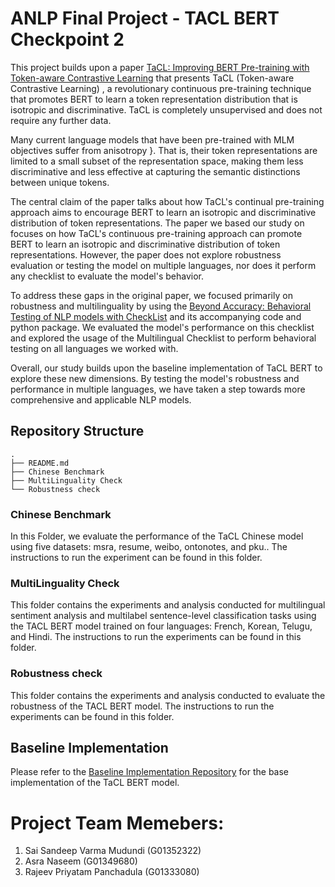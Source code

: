 # ANLP Final Project - TACL BERT Checkpoint 2

This project builds upon a paper [TaCL: Improving BERT Pre-training with Token-aware Contrastive Learning](https://arxiv.org/abs/2111.04198) that presents TaCL (Token-aware Contrastive Learning) , a revolutionary continuous pre-training technique that promotes BERT  to learn a token representation distribution that is isotropic and discriminative. TaCL is completely unsupervised and does not require any further data.

Many current language models that have been pre-trained with MLM objectives suffer from anisotropy }. That is, their token representations are limited to a small subset of the representation space, making them less discriminative and less effective at capturing the semantic distinctions between unique tokens.

The central claim of the paper talks about how TaCL's continual pre-training approach aims to encourage BERT to learn an isotropic and discriminative distribution of token representations. The paper we based our study on focuses on how TaCL's continuous pre-training approach can promote BERT to learn an isotropic and discriminative distribution of token representations. However, the paper does not explore robustness evaluation or testing the model on multiple languages, nor does it perform any checklist to evaluate the model's behavior.

To address these gaps in the original paper, we focused primarily on robustness and multilinguality by using the [Beyond Accuracy: Behavioral Testing of NLP models with CheckList](http://homes.cs.washington.edu/~marcotcr/acl20_checklist.pdf)   and its accompanying code and python package. We evaluated the model's performance on this checklist and explored the usage of the Multilingual Checklist to perform behavioral testing on all languages we worked with.

Overall, our study builds upon the baseline implementation of TaCL BERT to explore these new dimensions. By testing the model's robustness and performance in multiple languages, we have taken a step towards more comprehensive and applicable NLP models.

## Repository Structure

```
.
├── README.md
├── Chinese Benchmark
├── MultiLinguality Check
└── Robustness check
```

### Chinese Benchmark
In this Folder, we evaluate the performance of the TaCL Chinese model using five datasets: msra, resume, weibo, ontonotes, and pku.. The instructions to run the experiment can be found in this folder.

### MultiLinguality Check
This folder contains the experiments and analysis conducted for multilingual sentiment analysis and multilabel sentence-level classification tasks using the TACL BERT model trained on four languages: French, Korean, Telugu, and Hindi. The instructions to run the experiments can be found in this folder.

### Robustness check
This folder contains the experiments and analysis conducted to evaluate the robustness of the TACL BERT model. The instructions to run the experiments can be found in this folder.

## Baseline Implementation
Please refer to the [Baseline Implementation Repository](https://github.com/sandeep-varma8029/ANLP_Final_Project_TaCL_BERT/tree/master) for the base implementation of the TaCL BERT model.

# Project Team Memebers:
1. Sai Sandeep Varma Mudundi (G01352322)
2. Asra Naseem (G01349680)
3. Rajeev Priyatam Panchadula (G01333080)

